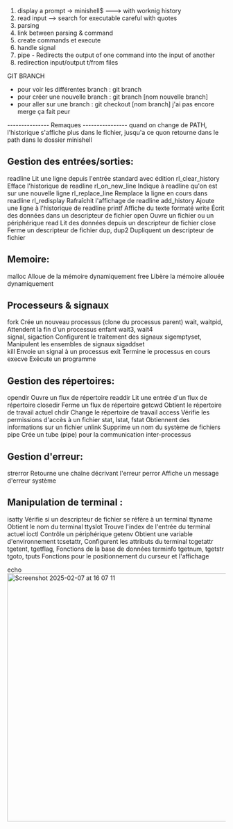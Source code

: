 1. display a prompt -> minishell$
---> with worknig history
2. read input
--> search for executable careful with quotes
3. parsing 
4. link between parsing & command
5. create commands et execute 
6. handle signal
7. pipe - Redirects the output of one command into the input of another
8. redirection input/output t/from files

GIT BRANCH
- pour voir les différentes branch : git branch
- pour créer une nouvelle branch : git branch [nom nouvelle branch]
- pour aller sur une branch : git checkout [nom branch]
j'ai pas encore merge ça fait peur

--------------- Remaques ----------------
quand on change de PATH, l'historique s'affiche plus dans le fichier, jusqu'a ce quon retourne dans le path dans le dossier minishell


Gestion des entrées/sorties:
------------------------------------------------------------------------------------
readline	        Lit une ligne depuis l'entrée standard avec édition
rl_clear_history	Efface l'historique de readline
rl_on_new_line	    Indique à readline qu'on est sur une nouvelle ligne
rl_replace_line	    Remplace la ligne en cours dans readline
rl_redisplay	    Rafraîchit l'affichage de readline
add_history	        Ajoute une ligne à l'historique de readline
printf	            Affiche du texte formaté
write	            Écrit des données dans un descripteur de fichier
open	            Ouvre un fichier ou un périphérique
read	            Lit des données depuis un descripteur de fichier
close	            Ferme un descripteur de fichier
dup, dup2	        Dupliquent un descripteur de fichier

Memoire:
------------------------------------------------------------------------------------
malloc	            Alloue de la mémoire dynamiquement
free	            Libère la mémoire allouée dynamiquement

Processeurs & signaux 
------------------------------------------------------------------------------------
fork	            Crée un nouveau processus (clone du processus parent)
wait, waitpid,      Attendent la fin d'un processus enfant
wait3, wait4	
signal, sigaction	Configurent le traitement des signaux
sigemptyset,        Manipulent les ensembles de signaux
sigaddset	
kill	            Envoie un signal à un processus
exit	            Termine le processus en cours
execve	            Exécute un programme

Gestion des répertoires:
------------------------------------------------------------------------------------
opendir	            Ouvre un flux de répertoire
readdir	            Lit une entrée d'un flux de répertoire
closedir	        Ferme un flux de répertoire
getcwd	            Obtient le répertoire de travail actuel
chdir	            Change le répertoire de travail
access	            Vérifie les permissions d'accès à un fichier
stat, lstat, fstat	Obtiennent des informations sur un fichier
unlink	            Supprime un nom du système de fichiers
pipe	            Crée un tube (pipe) pour la communication inter-processus

Gestion d'erreur:
------------------------------------------------------------------------------------
strerror	        Retourne une chaîne décrivant l'erreur
perror	            Affiche un message d'erreur système

Manipulation de terminal :
------------------------------------------------------------------------------------
isatty	            Vérifie si un descripteur de fichier se réfère à un terminal
ttyname	            Obtient le nom du terminal
ttyslot	            Trouve l'index de l'entrée du terminal actuel
ioctl	            Contrôle un périphérique
getenv	            Obtient une variable d'environnement
tcsetattr,          Configurent les attributs du terminal
tcgetattr	
tgetent, tgetflag,  Fonctions de la base de données terminfo
tgetnum, tgetstr	
tgoto, tputs	    Fonctions pour le positionnement du curseur et l'affichage

echo 
<img width="571" alt="Screenshot 2025-02-07 at 16 07 11" src="https://github.com/user-attachments/assets/e96deb95-d91f-4f38-b3f8-00dfc8b24a04" />
